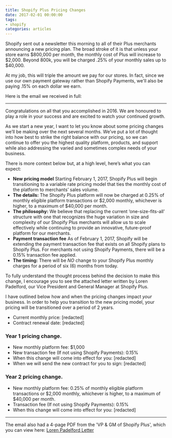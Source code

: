 ```yaml
---
title: Shopify Plus Pricing Changes
date: 2017-02-01 00:00:00
tags: 
- shopify
categories: articles
---
```


Shopify sent out a newsletter this morning to all of their Plus merchants announcing a new pricing plan. The broad stroke of it is that unless your store earns $800,000 per month, the monthly cost of Plus will increase to $2,000. Beyond 800k, you will be charged .25% of your monthly sales up to $40,000.

At my job, this will triple the amount we pay for our stores. In fact, since we use our own payment gateway rather than Shopify Payments, we'll also be paying .15% on each dollar we earn.

Here is the email we received in full:

<hr>

Congratulations on all that you accomplished in 2016. We are honoured to play a role in your success and are excited to watch your continued growth.

As we start a new year, I want to let you know about some pricing changes we’ll be making over the next several months. We’ve put a lot of thought into how best to strike the right balance with our pricing, so we can continue to offer you the highest quality platform, products, and support while also addressing the varied and sometimes complex needs of your business.

There is more context below but, at a high level, here’s what you can expect:

 - **New pricing model**  Starting February 1, 2017, Shopify Plus will begin transitioning to a variable rate pricing model that ties the monthly cost of the platform to merchants’ sales volume.
 - **The details:** The Shopify Plus platform will now be charged at 0.25% of monthly eligible platform transactions or $2,000 monthly, whichever is higher, to a maximum of $40,000 per month.
 - **The philosophy:** We believe that replacing the current ‘one-size-fits-all’ structure with one that recognizes the huge variation in size and complexity of our Shopify Plus merchants will allow us to scale effectively while continuing to provide an innovative, future-proof platform for our merchants.
 - **Payment transaction fee**  As of February 1, 2017, Shopify will be extending the payment transaction fee that exists on all Shopify plans to Shopify Plus. For merchants not using Shopify Payments, there will be a 0.15% transaction fee applied.
 - **The timing:** There will be _NO_ change to your Shopify Plus monthly charges for a period of six (6) months from today.

To fully understand the thought process behind the decision to make this change, I encourage you to see the attached letter written by Loren Padelford, our Vice President and General Manager at Shopify Plus.

I have outlined below how and when the pricing changes impact <em>your</em> business. In order to help you transition to the new pricing model, your pricing will be transitioned over a period of 2 years.

 - Current monthly price: [redacted]
 - Contract renewal date: [redacted]


### Year 1 pricing change.

 - New monthly platform fee: $1,000
 - New transaction fee (If not using Shopify Payments): 0.15%
 - When this change will come into effect for you: [redacted]
 - When we will send the new contract for you to sign: [redacted]

### Year 2 pricing change.


 - New monthly platform fee: 0.25% of monthly eligible platform transactions or $2,000 monthly, whichever is higher, to a maximum of $40,000 per month.
 - Transaction fee (If not using Shopify Payments): 0.15%
 - When this change will come into effect for you: [redacted]

<hr>

The email also had a 4-page PDF from the 'VP &amp; GM of Shopify Plus', which you can view here: <a href="http://epatr.com/wp-content/uploads/2017/02/Loren-Padelford-Letter.pdf">Loren Padelford Letter</a>